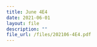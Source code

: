 ```yaml
---
title: June 4E4
date: 2021-06-01
layout: file
description: ""
file_url: /files/202106-4E4.pdf
---
```

